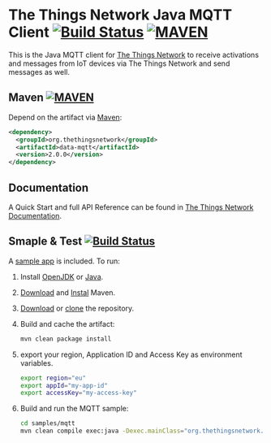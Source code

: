 # The Things Network Java MQTT Client [![Build Status](https://travis-ci.org/TheThingsNetwork/java-app-sdk.svg?branch=master)](https://travis-ci.org/TheThingsNetwork/java-app-sdk) [![MAVEN](https://img.shields.io/maven-central/v/org.thethingsnetwork/data-mqtt.svg)](http://mvnrepository.com/artifact/org.thethingsnetwork/data-mqtt)

This is the Java MQTT client for [The Things Network](https://www.thethingsnetwork.org) to receive activations and messages from IoT devices via The Things Network and send messages as well.

## Maven [![MAVEN](https://img.shields.io/maven-central/v/org.thethingsnetwork/data-mqtt.svg)](http://mvnrepository.com/artifact/org.thethingsnetwork/data-mqtt)

Depend on the artifact via [Maven](http://mvnrepository.com/artifact/org.thethingsnetwork/data-mqtt):

```xml
<dependency>
  <groupId>org.thethingsnetwork</groupId>
  <artifactId>data-mqtt</artifactId>
  <version>2.0.0</version>
</dependency>
```

## Documentation

A Quick Start and full API Reference can be found in [The Things Network Documentation](https://www.thethingsnetwork.org/docs/refactor/java/).

## Smaple & Test [![Build Status](https://travis-ci.org/TheThingsNetwork/java-app-sdk.svg?branch=master)](https://travis-ci.org/TheThingsNetwork/java-app-sdk)

A [sample app](samples/mqtt/src/main/java/org/thethingsnetwork/samples/mqtt/App.java) is included. To run:

1.  Install [OpenJDK](http://openjdk.java.net/install/) or [Java](https://www.java.com/en/download/).
2.  [Download](http://maven.apache.org/download.cgi) and [Instal](http://maven.apache.org/install.html) Maven.
3.  [Download](https://github.com/TheThingsNetwork/java-app-sdk/archive/master.zip) or [clone](https://help.github.com/articles/which-remote-url-should-i-use/) the repository.
4.  Build and cache the artifact:

    ```bash
    mvn clean package install
    ```

5.  export your region, Application ID and Access Key as environment variables.

    ```bash
    export region="eu"
    export appId="my-app-id"
    export accessKey="my-access-key"
    ```
6.  Build and run the MQTT sample:

    ```bash
    cd samples/mqtt
    mvn clean compile exec:java -Dexec.mainClass="org.thethingsnetwork.samples.mqtt.App"
    ```
